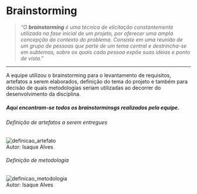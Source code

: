 # Brainstorming

> _“O **brainstorming** é uma técnica de elicitação constantemente utilizada na fase inicial de um projeto, por oferecer uma ampla concepção do contexto do problema. Consiste em uma reunião de um grupo de pessoas que parte de um tema central e destrincha-se em subtemas, sobre os quais cada pessoa expõe suas ideias e ponto de vista.”_

---

A equipe utilizou o brainstorming para o levantamento de requisitos, artefatos a serem elaborados, definição do tema do projeto e também para decisão de quais metodologias seriam utilizadas ao decorrer do desenvolvimento da disciplina.

##### Aqui encontram-se todos os brainstorminsgs realizados pela equipe.

###### Definição de artefatos a serem entregues
![definicao_artefato](brainstorming/definicaoArtefato.jpg)  
Autor: Isaque Alves

###### Definição de metodologia
![definicao_metodologia](brainstorming/definicaoMetodologias.jpg)  
Autor: Isaque Alves
